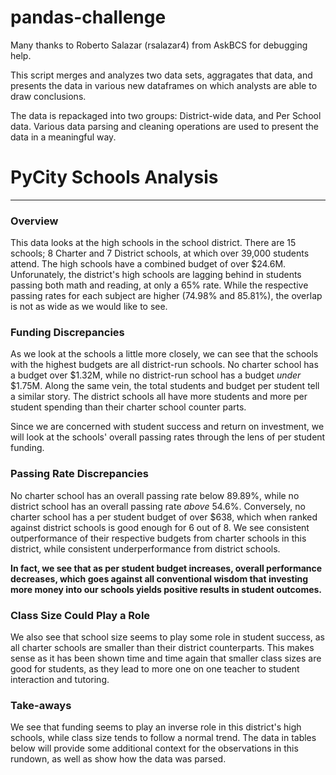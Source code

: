 # pandas-challenge

Many thanks to Roberto Salazar (rsalazar4) from AskBCS for debugging help. 


This script merges and analyzes two data sets, aggragates that data, and presents the data in various new dataframes on which analysts are able to draw conclusions. 

The data is repackaged into two groups: District-wide data, and Per School data. 
Various data parsing and cleaning operations are used to present the data in a meaningful way.

# PyCity Schools Analysis
---

### Overview
This data looks at the high schools in the school district. There are  15 schools; 8 Charter and 7 District schools, at which over 39,000 students attend. The high schools have a combined budget of over $24.6M. Unforunately, the district's high schools are lagging behind in students passing both math and reading, at only a 65% rate. While the respective passing rates for each subject are higher (74.98% and 85.81%), the overlap is not as wide as we would like to see.

### Funding Discrepancies

As we look at the schools a little more closely, we can see that the schools with the highest budgets are all district-run schools. No charter school has a budget over $1.32M, while no district-run school has a budget *under* $1.75M. Along the same vein, the total students and budget per student tell a similar story. The district schools all have more students and more per student spending than their charter school counter parts. 

Since we are concerned with student success and return on investment, we will look at the schools' overall passing rates through the lens of per student funding.

### Passing Rate Discrepancies

No charter school has an overall passing rate below 89.89%, while no district school has an overall passing rate *above* 54.6%. Conversely, no charter school has a per student budget of over $638, which when ranked against district schools is good enough for 6 out of 8. We see consistent outperformance of their respective budgets from charter schools in this district, while consistent underperformance from district schools. 

**In fact, we see that as per student budget increases, overall performance decreases, which goes against all conventional wisdom that investing more money into our schools yields positive results in student outcomes.**

### Class Size Could Play a Role 

We also see that school size seems to play some role in student success, as all charter schools are smaller than their district counterparts. This makes sense as it has been shown time and time again that smaller class sizes are good for students, as they lead to more one on one teacher to student interaction and tutoring. 

### Take-aways 

We see that funding seems to play an inverse role in this district's high schools, while class size tends to follow a normal trend. The data in tables below will provide some additional context for the observations in this rundown, as well as show how the data was parsed. 
